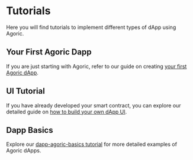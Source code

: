 # Tutorials

Here you will find tutorials to implement different types of dApp using Agoric.

## Your First Agoric Dapp

If you are just starting with Agoric, refer to our guide on creating [your first Agoric dApp](../).

## UI Tutorial

If you have already developed your smart contract, you can explore our detailed guide on [how to build your own dApp UI](../ui-tutorial/).

## Dapp Basics

Explore our [dapp-agoric-basics tutorial](../tutorial-dapp-agoric-basics.html) for more detailed examples of Agoric dApps.
